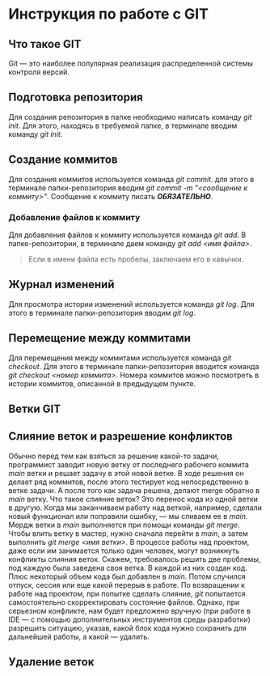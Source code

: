 # Инструкция по работе с GIT

## Что такое GIT
Git — это наиболее популярная реализация распределенной системы контроля версий. 

## Подготовка репозитория
Для создания репозитория в папке необходимо написать команду *git init*. Для этого, находясь в требуемой папке, в терминале вводим команду *git init*.

## Создание коммитов
Для создания коммитов используется команда *git commit*. для этого в терминале папки-репозитория вводим *git commit -m "<сообщение к коммиту>"*. Сообщение к коммиту писать ***ОБЯЗАТЕЛЬНО***.

### Добавление файлов к коммиту
Для добавления файлов к коммиту используется команда *git add*. В папке-репозитории, в терминале даем команду *git add <имя файла>*. 
> Если в имени файла есть пробелы, заключаем его в кавычки.

## Журнал изменений
Для просмотра истории изменений используется команда *git log*. Для этого в терминале папки-репозитория вводим *git log*.

## Перемещение между коммитами
Для перемещения между коммитами используется команда *git checkout*. Для этого в терминале папки-репозитория вводится команда *git checkout <номер коммита>*. Номера коммитов можно посмотреть в истории коммитов, описанной в предыдущем пункте. 

## Ветки GIT

## Слияние веток и разрешение конфликтов
Обычно перед тем как взяться за решение какой-то задачи, программист заводит новую ветку от последнего рабочего коммита *main* ветки и решает задачу в этой новой ветке. В ходе решения он делает ряд коммитов, после этого тестирует код непосредственно в ветке задачи. А после того как задача решена, делают merge обратно в *main* ветку. Что такое слияние веток? Это перенос кода из одной ветки в другую. Когда мы заканчиваем работу над веткой, например, сделали новый функционал или поправили ошибку, — мы сливаем ее в *main*. Мердж ветки в *main* выполняется при помощи команды *git merge*. Чтобы влить ветку в мастер, нужно сначала перейти в *main*, а затем выполнить *git merge <имя ветки>*.
В процессе работы над проектом, даже если им занимается только один человек, могут возникнуть конфликты слияния веток. Скажем, требовалось решить две проблемы, под каждую была заведена своя ветка. В каждой из них создан код. Плюс некоторый объем кода был добавлен в *main*. Потом случился отпуск, сессия или еще какой перерыв в работе. По возвращении к работе над проектом, при попытке сделать слияние, *git* попытается самостоятельно скорректировать состояние файлов. Однако, при серьезном конфликте, нам будет предложено вручную (при работе в IDE — с помощью дополнительных инструментов среды разработки) разрешить ситуацию, указав, какой блок кода нужно сохранить для дальнейшей работы, а какой — удалить.

## Удаление веток